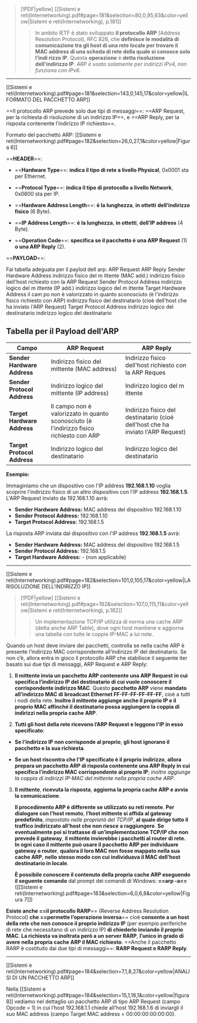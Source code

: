 > [!PDF|yellow] [[Sistemi e reti(Internetworking).pdf#page=181&selection=80,0,95,63&color=yellow|Sistemi e reti(Internetworking), p.181]]
> > In ambito IETF è stato sviluppato **il protocollo ARP** (Address Resolution Protocol), RFC 826, che **definisce le modalità di comunicazione tra gli host di una rete locale per trovare il MAC address di una scheda di rete della quale si conosce solo l’indi rizzo IP**. Questa **operazione** è **detta risoluzione dell'indirizzo IP**. *ARP è usato solamente per indirizzi IPv4, non funziona con IPv6*.

---
[[Sistemi e reti(Internetworking).pdf#page=181&selection=143,0,145,17&color=yellow|IL FORMATO DEL PACCHETTO ARP]]

==Il protocollo ARP prevede solo due tipi di messaggi==: ==ARP Request, per la richiesta di risoluzione di un indirizzo IP==, e ==ARP Reply, per la risposta contenente l’indirizzo IP richiesto==.

Formato del pacchetto ARP:  [[Sistemi e reti(Internetworking).pdf#page=182&selection=26,0,27,1&color=yellow|Figura 6]]

 ==**HEADER**==:
	 
- ==**Hardware Type**==: **indica il tipo di rete a livello Physical**, 0x0001 sta per Ethernet.
	
- ==**Protocol Type**==: **indica il tipo di protocollo a livello Network**, 0x0800 sta per IP.
	
- ==**Hardware Address Length**==: **è la lunghezza**, **in ottetti** **dell’indirizzo fisico** (6 Byte).
	
- ==**IP Address Length**==: **è la lunghezza**, **in ottetti**, **dell’IP address** (4 Byte).
	
- ==**Operation Code**==: **specifica se il pacchetto è una ARP Request** (1) **o una ARP Reply** (2).

==**PAYLOAD**==:

Fai tabella adeguata per il paylod dell arp: 
ARP Request ARP Reply Sender Hardware Address indirizzo fisico del m ittente (MAC add.) indirizzo fisico dell'host richiesto con la ARP Request Sender Protocol Address indirizzo logico del m ittente (IP add.) indirizzo logico del m ittente Target Hardware Address il cam po non è valorizzato in quanto sconosciuto (è l'indirizzo fisico richiesto con ARP) indirizzo fisico del destinatario (cioè dell'host che ha inviato l'ARP Request) Target Protocol Address indirizzo logico del destinatario indirizzo logico del destinatario

##  Tabella per il Payload dell'ARP

| Campo                       | ARP Request                                                                              | ARP Reply                                                                       |
| --------------------------- | ---------------------------------------------------------------------------------------- | ------------------------------------------------------------------------------- |
| **Sender Hardware Address** | Indirizzo fisico del mittente (MAC address)                                              | Indirizzo fisico dell'host richiesto con la ARP Reques                          |
| **Sender Protocol Address** | Indirizzo logico del mittente (IP address)                                               | Indirizzo logico del m ittente                                                  |
| **Target Hardware Address** | Il campo non è valorizzato in quanto sconosciuto (è l'indirizzo fisico richiesto con ARP | Indirizzo fisico del destinatario (cioè dell'host che ha inviato l'ARP Request) |
| **Target Protocol Address** | Indirizzo logico del destinatario                                                        | Indirizzo logico del destinatario                                               |

**Esempio:**

Immaginiamo che un dispositivo con l'IP address **192.168.1.10** voglia scoprire l'indirizzo fisico di un altro dispositivo con l'IP address **192.168.1.5**.  L'ARP Request inviato da 192.168.1.10 avrà:

* **Sender Hardware Address:** MAC address del dispositivo 192.168.1.10
* **Sender Protocol Address:** 192.168.1.10
* **Target Protocol Address:** 192.168.1.5


La risposta ARP inviata dal dispositivo con l'IP address **192.168.1.5** avrà:

* **Sender Hardware Address:** MAC address del dispositivo 192.168.1.5
* **Sender Protocol Address:** 192.168.1.5
* **Target Hardware Address:** - (non applicabile)

---
[[Sistemi e reti(Internetworking).pdf#page=182&selection=101,0,105,17&color=yellow|LA RISOLUZIONE DELL'INDIRIZZO IP]]

> [!PDF|yellow] [[Sistemi e reti(Internetworking).pdf#page=182&selection=107,0,115,11&color=yellow|Sistemi e reti(Internetworking), p.182]]
> > Un implementazione TCP/IP utilizza di norma una cache ARP (detta anche ARP Table), dove ogni host mantiene e aggiorna una tabella con tutte le coppie IP-MAC a lui note.

Quando un host deve inviare dei pacchetti, controlla se nella cache ARP è presente l’indirizzo MAC corrispondente all’indirizzo IP del destinatario. Se non c’è, allora entra in gioco il protocollo ARP che stabilisce il seguente iter basato sui due tipi di messaggi, ARP Request e ARP Reply:

1. **Il mittente invia un pacchetto ARP contenente una ARP Request** **in cui specifica l’indirizzo IP del destinatario di cui vuole conoscere il corrispondente indirizzo MAC**.
   Questo **pacchetto ARP** viene **mandato all’indirizzo MAC di broadcast Ethernet FF-FF-FF-FF-FF-FF**, cioè a tutti i nodi della rete. **Inoltre il mittente aggiunge anche il proprio IP e il proprio MAC affinché il destinatario possa aggiungere la coppia di indirizzi nella propria cache ARP**.
   
2. **Tutti gli host della rete ricevono l’ARP Request e leggono l'IP in esso specificato**:
	
- **Se l’indirizzo IP non corrisponde al proprio**, **gli host ignorano il pacchetto e la sua richiesta**.
	
- **Se un host riscontra che l'IP specificato è il proprio indirizzo**, **allora prepara un pacchetto ARP di risposta contenente una ARP Reply in cui specifica l’indirizzo MAC corrispondente al proprio IP**; *inoltre aggiunge la coppia di indirizzi IP-MAC del mittente nella propria cache ARP*.

3. **Il mittente**, **ricevuta la risposta**, **aggiorna la propria cache ARP e avvia la comunicazione**.

   **Il procedimento ARP è differente se utilizzato su reti remote**. **Per dialogare con l’host remoto**, **l’host mittente si affida al gateway predefinito**, *impostato nelle proprietà del TCP/IP*, **al quale dirige tutto il traffico indirizzato all’host che non riesce a raggiungere**.
   **Se eventualmente poi si trattasse di un’implementazione TCP/IP che non prevede il gateway**, **il mittente invierebbe i pacchetti al router di rete. In ogni caso il mittente può usare il pacchetto ARP per individuare gateway o router**, **qualora il loro MAC non fosse mappato nella sua cache ARP**, **nello stesso modo con cui individuava il MAC dell’host destinatario in locale**.
   
   **È possibile conoscere il contenuto della propria cache ARP eseguendo il seguente comando** dal prompt dei comandi di Windows: **==arp -a==** ([[Sistemi e reti(Internetworking).pdf#page=183&selection=6,0,6,8&color=yellow|Figura 7]])

**Esiste anche ==il protocollo RARP**== (Reverse Address Resolution Protocol) **che ==permette l’operazione inversa**== cioè **consente a un host della rete che non conosce il proprio indirizzo IP** (per esempio periferiche di rete che necessitano di un indirizzo IP) **di chiederlo inviando il proprio MAC**. **La richiesta va inoltrata però a un server RARP**, **l’unico in grado di avere nella propria cache ARP il MAC richiesto**. ==Anche il pacchetto RARP è costituito dai due tipi di messaggi==: **RARP Request e RARP Reply**.

--- 
[[Sistemi e reti(Internetworking).pdf#page=184&selection=7,1,8,27&color=yellow|ANALISI DI UN PACCHETTO ARP]]

Nella [[Sistemi e reti(Internetworking).pdf#page=184&selection=15,1,18,1&color=yellow|figura 8]] vediamo nel dettaglio un pacchetto ARP di tipo ARP Request (campo Opcode = 1) in cui l’host 192.168.1.1 chiede all’host 192.168.1.6 di inviargli il suo MAC address (campo Target MAC address = 00:00:00:00:00:00).

